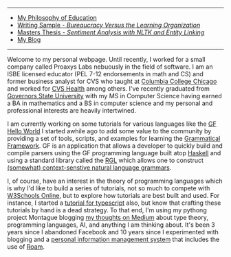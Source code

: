 
---

* [My Philosophy of Education](https://github.com/jtvisona/shared-docs/blob/main/jtv-PhilOfEd.pdf)
* [Writing Sample - *Bureaucracy Versus the Learning Organization*](https://github.com/jtvisona/shared-docs/blob/main/jtv-BurVtheLO.pdf)
* [Masters Thesis - *Sentiment Analysis with NLTK and Entity Linking*](https://github.com/jtvisona/shared-docs/blob/main/jtv-SAwNLTKandEL.pdf)
* [My Blog](https://medium.com/@jonathanvisona)

---

Welcome to my personal webpage. Until recently, I worked for a small company called Proaxys Labs nebuously in the field of software. I am an ISBE licensed educator (PEL 7-12 endorsements in math and CS) and former business analyst for CVS who taught at [Columbia College Chicago](https://www.colum.edu/) and worked for [CVS Health](https://www.cvshealth.com/) among others. I've recently graduated from [Governors State University](https://www.govst.edu/) with my MS in Computer Science having earned a BA in mathematics and a BS in computer science and my personal and professional interests are heavily intertwined.

I am currently working on some tutorials for various languages like the [GF Hello World](https://github.com/jtvisona/gf-hello-world) I started awhile ago to add some value to the community by providing a set of tools, scripts, and examples for learning the [Grammatical Framework](https://www.grammaticalframework.org/). GF is an application that allows a developer to quickly build and compile parsers using the GF programming language built atop [Haskell](https://www.haskell.org/) and using a standard library called the [RGL](https://www.grammaticalframework.org/lib/doc/rgl-tutorial/index.html) which allows one to construct [(somewhat) context-senstive natural language grammars](https://en.wikipedia.org/wiki/Context-sensitive_grammar).

I, of course, have an interest in the theory of programming languages which is why I'd like to build a series of tutorials, not so much to compete with [W3Schools Online](https://www.w3schools.com/), but to explore how tutorials are best built and used. For instance, I started a [tutorial for typescript](https://github.com/jtvisona/ts-hello-world) also, but know that crafting these tutorials by hand is a dead strategy. To that end, I'm using my pythong project Montague
blogging [my thoughts on Medium](https://medium.com/@jonathanvisona) about type theory, programming languages, AI, and anything I am thinking about. It's been 3 years since I abandoned Facebook and 10 years since I experimented with blogging and a [personal information management system](https://en.wikipedia.org/wiki/Personal_information_management) that includes the use of [Roam](roamreasearch.com).








